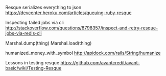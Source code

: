 Resque serializes everything to json
https://devcenter.heroku.com/articles/queuing-ruby-resque

Inspecting failed jobs via cli
http://stackoverflow.com/questions/8798357/inspect-and-retry-resque-jobs-via-redis-cli

Marshal.dump(thing)
Marshal.load(thing)

humanized_money_with_symbol
http://apidock.com/rails/String/humanize

Lessons in testing resque
https://github.com/avantcredit/avant-basic/wiki/Testing-Resque